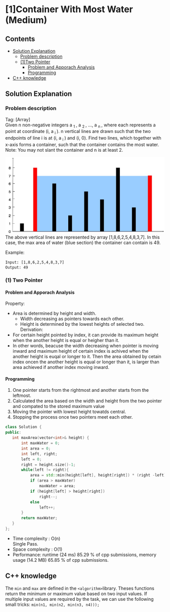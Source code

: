# [1]Container With Most Water (Medium)

## Contents
- [Solution Explanation](#solution-explanation)
  - [Problem description](#problem-description)
  - [(1)Two Pointer](#1-two-pointer) 
    - [Problem and Apporach Analysis](#problem-and-apporach-analysis) 
    - [Programming](#programming) 
- [C++ knowledge](#c-knowledge)


## Solution Explanation

### Problem description
Tag: [Array]\
Given n non-negative integers a <sub>1 </sub>, a <sub>2 </sub>, ..., a <sub>n </sub> , where each represents a point at coordinate (i, a <sub>i </sub>). n vertical lines are drawn such that the two endpoints of line i is at (i, a <sub>i </sub>) and (i, 0). Find two lines, which together with x-axis forms a container, such that the container contains the most water.\
Note: You may not slant the container and n is at least 2.

![Image of Example [1,8,6,2,5,4,8,3,7]](https://github.com/KV152/LeetCode-Solution/blob/master/figures/question_11.jpg)\
The above vertical lines are represented by array [1,8,6,2,5,4,8,3,7]. In this case, the max area of water (blue section) the container can contain is 49.

Example:

```
Input: [1,8,6,2,5,4,8,3,7]
Output: 49
```

 
###  (1) Two Pointer 
 #### Problem and Apporach Analysis
 Property:
 - Area is determined by height and width.
   - Width decreasing as pointers towards each other.
   - Height is determined by the lowest heights of selected two.\
 Derivation:
 - For certain height pointed by index, it can provide its maximum height when the another height is equal or heigher than it.
 - In other words, beacuse the width decreasing when pointer is moving inward and maximum height of certain index is achived when the another height is euqal or longer to it. Then the area obtained by cetain index oncen the another height is equal or longer than it, is larger than area achieved if another index moving inward.
 
 #### Programming
 1. One pointer starts from the rightmost and another starts from the leftmost.
 2. Calculated the area based on the width and height from the two pointer and compated to the stored maximum value
 3. Moving the pointer with lowest height towatds central. 
 4. Stopping the process once two pointers meet each other.
   ``` C++
  class Solution {
  public:
      int maxArea(vector<int>& height) {
          int maxWater = 0;
          int area = 0;
          int left, right;
          left = 0;
          right = height.size()-1;
          while(left != right){
              area = std::min(height[left], height[right]) * (right -left);
              if (area > maxWater)
                  maxWater = area;
              if (height[left] > height[right])
                  right--;
              else
                  left++;
          }
          return maxWater;
      }
  };
   ```
- Time complexity : O(n)\
  Single Pass.
- Space complexity : O(1) 
- Performance: runtime (24 ms) 85.29 % of cpp submissions, memory usage (14.2 MB) 65.85 % of cpp submissions.


## C++ knowledge
The ```min``` and ```max``` are defined in the ```<algorithm>```library. Theses functions return the minimum or maximum value based on two input values. If multiple input values are required by the task, we can use the following small tricks: ```min(n1, min(n2, min(n3, n4)));```
	
